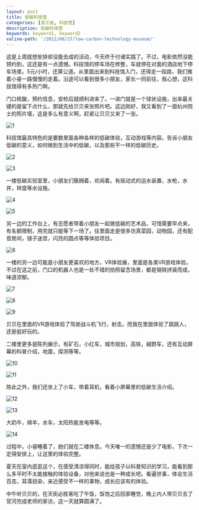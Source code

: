 ```yaml
---
layout: post
title: 低碳科技馆
categories: [浙江省, 科技馆]
description: 低碳科技馆
keywords: keyword1, keyword2
valine-path: '/2022/08/27/low-carbon-technology-museum/'
---
```


这是上周就想安排却没能去成的活动，今天终于付诸实践了。不过，电影依然没能预约到，这还是有一点遗憾。科技馆的停车场在修整，车就停在对面的酒店地下停车场里。5元/小时，还算公道。从里面出来到科技馆入门，还得走一段路，我们推着小睿一路慢慢的走着。沿途可以看到很多小朋友，家长一同前往，我心想，这科技馆得有多热门啊。

门口核酸，预约信息，安检后就顺利进来了。一进门就是一个球状设施，出来最关键的是留下点什么，那就先给贝贝来张照片吧。这边刚好，我又看到了一面杭州院士的照片墙，这是多么有意义啊，赶紧让贝贝又来了一张。

![1](http://img.qingtian16265.com/20220827001.jpeg)

科技馆最具特色的是要数里面各种各样的低碳体验，互动游戏等内容。告诉小朋友低碳的意义，如何做到生活中的低碳，以及那些不一样的低碳历史。

![2](http://img.qingtian16265.com/20220827002.jpeg)

![3](http://img.qingtian16265.com/20220827003.jpeg)

一楼低碳实验室里，小朋友们簇拥着，欢闹着。有摇动式的运水装置，水枪，水井，转盘等水设施。

![4](http://img.qingtian16265.com/20220827004.jpeg)

![5](http://img.qingtian16265.com/20220827005.jpeg)

另一边的工作台上，有志愿者带着小朋友一起做低碳的艺术品，可惜需要早点来，有名额限制，用完就只能等下一场了。往里面走是很多仿真菜园，动物园，还有配音房间，镜子迷宫，闪亮的圆点等等体验项目。

![6](http://img.qingtian16265.com/20220827006.jpeg)

一楼的另一边可能是小朋友更喜欢的地方，VR体验展，里面是各类VR游戏体验。不过在这之前，门口的机器人也是一处不错的拍照留念场景，都是钢铁拼装而成，味道浓郁。

![7](http://img.qingtian16265.com/20220827007.jpeg)

![8](http://img.qingtian16265.com/20220827008.jpeg)

![9](http://img.qingtian16265.com/20220827009.jpeg)

贝贝在里面的VR游戏体验了驾驶战斗机飞行，射击。而我在里面体验了跳跳人，还是挺好玩的。

二楼里更多是陈列展示，有矿石，小红车，城市规划，高铁，越野车，还有互动屏幕的科普介绍，地震，探测等等。

![10](http://img.qingtian16265.com/20220827010.jpeg)

![11](http://img.qingtian16265.com/20220827011.jpeg)


除此之外，我们还坐上了小车，带着耳机，看着小屏幕里的低碳生活介绍。

![12](http://img.qingtian16265.com/20220827012.jpeg)

![13](http://img.qingtian16265.com/20220827013.jpeg)

大奶牛，绵羊，水车，太阳热能发电等等。

![14](http://img.qingtian16265.com/20220827014.jpeg)

过程中，小睿睡着了，她们就在二楼休息。今天唯一的遗憾还是少了电影，下次一定得安排上，让这里的体验完整。

夏天在室内逛逛这个，在感受清凉得同时，能给孩子以科普知识的学习，能看到那么多平时不太能接触的体验设备，对他来说也是一种成长吧。看遍世事，体会生活百态，耳濡目染，亲近感受不一样的事物，成长应该有的体验。

中午听贝贝的，在天街必胜客吃了午饭，饭饱之后回家睡觉，晚上内人带贝贝去了官河完成老师的家访，这一天就算圆满了。
